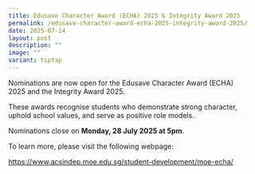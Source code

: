 ```yaml
---
title: Edusave Character Award (ECHA) 2025 & Integrity Award 2025
permalink: /edusave-character-award-echa-2025-integrity-award-2025/
date: 2025-07-14
layout: post
description: ""
image: ""
variant: tiptap
---
```

<p>Nominations are now open for the Edusave Character Award (ECHA) 2025&nbsp;and
the Integrity Award 2025.</p>
<p>These awards recognise students who demonstrate strong character, uphold
school values, and serve as positive role models.</p>
<p>Nominations close on <strong>Monday, 28 July 2025 at 5pm</strong>.&nbsp;</p>
<p>To learn more, please visit the following webpage:</p>
<p><a rel="noopener noreferrer nofollow" target="_blank"><u>https://www.acsindep.moe.edu.sg/student-development/moe-echa/</u></a>&nbsp;</p>